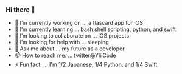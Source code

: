 ### Hi there 👋

- 🔭 I’m currently working on ... a flascard app for iOS
- 🌱 I’m currently learning ... bash shell scripting, python, and swift
- 👯 I’m looking to collaborate on ... iOS projects
- 🤔 I’m looking for help with ... sleeping
- 💬 Ask me about ... my future as a developer
- 📫 How to reach me: ... twitter@YliiCode
- ⚡ Fun fact: ... I'm 1/2 Japanese, 1/4 Python, and 1/4 Swift
